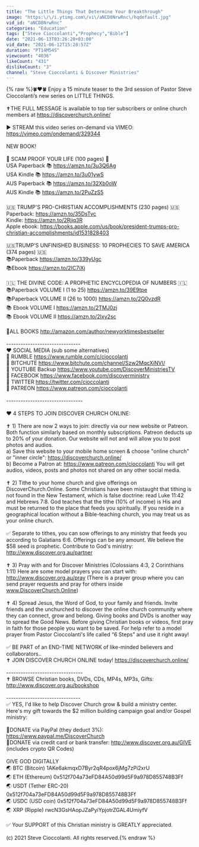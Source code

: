 ```yaml
---
title: "The Little Things That Determine Your Breakthrough"
image: "https:\/\/i.ytimg.com\/vi\/aNCD8NrwRnc\/hqdefault.jpg"
vid_id: "aNCD8NrwRnc"
categories: "Education"
tags: ["Steve Cioccolanti","Prophecy","Bible"]
date: "2021-06-13T03:26:20+03:00"
vid_date: "2021-06-12T15:28:57Z"
duration: "PT14M54S"
viewcount: "4036"
likeCount: "431"
dislikeCount: "3"
channel: "Steve Cioccolanti & Discover Ministries"
---
```

{% raw %}🍀❤️🍀 Enjoy a 15 minute teaser to the 3rd session of Pastor Steve Cioccolanti’s new series on LITTLE THINGS. <br /><br />✝️THE FULL MESSAGE is available to top tier subscribers or online church members at <a rel="nofollow" target="blank" href="https://discoverchurch.online/">https://discoverchurch.online/</a> <br /><br />▶️ STREAM this video series on-demand via VIMEO: <a rel="nofollow" target="blank" href="https://vimeo.com/ondemand/329344">https://vimeo.com/ondemand/329344</a><br /><br />NEW BOOK! <br /><br />🚀 SCAM PROOF YOUR LIFE (100 pages) 🚀<br />USA Paperback 📚 <a rel="nofollow" target="blank" href="https://amzn.to/3u3Q6Ag">https://amzn.to/3u3Q6Ag</a><br />USA Kindle 📚 <a rel="nofollow" target="blank" href="https://amzn.to/3u01ywS">https://amzn.to/3u01ywS</a><br />AUS Paperback 📚 <a rel="nofollow" target="blank" href="https://amzn.to/32Xb0oW">https://amzn.to/32Xb0oW</a><br />AUS Kindle 📚 <a rel="nofollow" target="blank" href="https://amzn.to/2PuZzS5">https://amzn.to/2PuZzS5</a><br /><br />🇺🇸 TRUMP'S PRO-CHRISTIAN ACCOMPLISHMENTS (230 pages) 🇺🇸 <br />Paperback: <a rel="nofollow" target="blank" href="https://amzn.to/35DsTvc">https://amzn.to/35DsTvc</a><br />Kindle: <a rel="nofollow" target="blank" href="https://amzn.to/2Rjjq3R">https://amzn.to/2Rjjq3R</a><br />Apple ebook: <a rel="nofollow" target="blank" href="https://books.apple.com/us/book/president-trumps-pro-christian-accomplishments/id1531828403">https://books.apple.com/us/book/president-trumps-pro-christian-accomplishments/id1531828403</a> <br /><br />🇺🇸TRUMP’S UNFINISHED BUSINESS: 10 PROPHECIES TO SAVE AMERICA (374 pages) 🇺🇸<br />📚Paperback <a rel="nofollow" target="blank" href="https://amzn.to/339yUgc">https://amzn.to/339yUgc</a><br />📚Ebook <a rel="nofollow" target="blank" href="https://amzn.to/2IC7iXj">https://amzn.to/2IC7iXj</a><br /><br />🇮🇱 THE DIVINE CODE: A PROPHETIC ENCYCLOPEDIA OF NUMBERS 🇮🇱<br />📚Paperback VOLUME I (1 to 25) <a rel="nofollow" target="blank" href="https://amzn.to/39E9tpe">https://amzn.to/39E9tpe</a> <br />📚Paperback VOLUME II (26 to 1000) <a rel="nofollow" target="blank" href="https://amzn.to/2Q0vzdR">https://amzn.to/2Q0vzdR</a><br />📚 Ebook VOLUME I   <a rel="nofollow" target="blank" href="https://amzn.to/2TMJ0zj">https://amzn.to/2TMJ0zj</a><br />📚 Ebook VOLUME II  <a rel="nofollow" target="blank" href="https://amzn.to/2Ixy2sc">https://amzn.to/2Ixy2sc</a><br /><br />🔵ALL BOOKS <a rel="nofollow" target="blank" href="http://amazon.com/author/newyorktimesbestseller">http://amazon.com/author/newyorktimesbestseller</a><br /><br />-------------------------------<br />❤️ SOCIAL MEDIA (sub some alternatives)<br />🔔 RUMBLE <a rel="nofollow" target="blank" href="https://www.rumble.com/c/cioccolanti">https://www.rumble.com/c/cioccolanti</a> <br />🔔 BITCHUTE <a rel="nofollow" target="blank" href="https://www.bitchute.com/channel/Szw2MqcXiNVl/">https://www.bitchute.com/channel/Szw2MqcXiNVl/</a> <br />🔔 YOUTUBE Backup <a rel="nofollow" target="blank" href="https://www.youtube.com/DiscoverMinistriesTV">https://www.youtube.com/DiscoverMinistriesTV</a><br />🔔 FACEBOOK <a rel="nofollow" target="blank" href="https://www.facebook.com/discoverministry">https://www.facebook.com/discoverministry</a><br />🔔 TWITTER <a rel="nofollow" target="blank" href="https://twitter.com/cioccolanti">https://twitter.com/cioccolanti</a><br />🔔 PATREON <a rel="nofollow" target="blank" href="https://www.patreon.com/cioccolanti">https://www.patreon.com/cioccolanti</a>  <br /><br />-------------------------------- <br /><br />❤️ 4 STEPS TO JOIN DISCOVER CHURCH ONLINE: <br /><br />✝️ 1) There are now 2 ways to join: directly via our new website or Patreon. Both function similarly based on monthly subscriptions. Patreon deducts up to 20% of your donation. Our website will not and will allow you to post photos and audios. <br />a) Save this website to your mobile home screen &amp; choose &quot;online church&quot; or &quot;inner circle&quot;: <a rel="nofollow" target="blank" href="https://discoverchurch.online/">https://discoverchurch.online/</a> <br />b) Become a Patron at: <a rel="nofollow" target="blank" href="https://www.patreon.com/cioccolanti">https://www.patreon.com/cioccolanti</a> You will get audios, videos, posts and photos not shared on any other social media.<br /><br />✝️ 2) Tithe to your home church and give offerings on DiscoverChurch.Online. Some Christians have been mistaught that tithing is not found in the New Testament, which is false doctrine: read Luke 11:42 and Hebrews 7:8. God teaches that the tithe (10% of income) is His and must be returned to the place that feeds you spiritually. If you reside in a geographical location without a Bible-teaching church, you may treat us as your online church. <br /><br />✅ Separate to tithes, you can sow offerings to any ministry that feeds you according to Galatians 6:6. Offerings can be any amount. We believe the $58 seed is prophetic. Contribute to God's ministry: <a rel="nofollow" target="blank" href="http://www.discover.org.au/partner">http://www.discover.org.au/partner</a> <br /><br />✝️ 3) Pray with and for Discover Ministries (Colossians 4:3, 2 Corinthians 1:11) Here are some model prayers you can start with: <a rel="nofollow" target="blank" href="http://www.discover.org.au/pray">http://www.discover.org.au/pray</a> (There is a prayer group where you can send prayer requests and pray for others inside www.DiscoverChurch.Online) <br /><br />✝️ 4) Spread Jesus, the Word of God, to your family and friends. Invite friends and the unchurched to discover the online church community where they can connect, grow and belong. Giving books and DVDs is another way to spread the Good News. Before giving Christian books or videos, first pray in faith for those people you want to be saved. For help refer to a model prayer from Pastor Cioccolanti's life called “6 Steps” and use it right away!<br /><br />✅ BE PART of an END-TIME NETWORK of like-minded believers and collaborators.. <br />✝️ JOIN DISCOVER CHURCH ONLINE today! <a rel="nofollow" target="blank" href="https://discoverchurch.online/">https://discoverchurch.online/</a> <br /><br />--------------------------------  <br />✝️ BROWSE Christian books, DVDs, CDs, MP4s, MP3s, Gifts: <a rel="nofollow" target="blank" href="http://www.discover.org.au/bookshop">http://www.discover.org.au/bookshop</a> <br /><br />-------------------------------<br />✅ YES, I'd like to help Discover Church grow &amp; build a ministry center. Here's my gift towards the $2 million building campaign goal and/or Gospel ministry: <br /><br />🌷DONATE via PayPal (they deduct 3%): <a rel="nofollow" target="blank" href="https://www.paypal.me/DiscoverChurch">https://www.paypal.me/DiscoverChurch</a><br />🌷DONATE via credit card or bank transfer: <a rel="nofollow" target="blank" href="http://www.discover.org.au/GIVE">http://www.discover.org.au/GIVE</a> (includes crypto QR Codes) <br /><br />GIVE GOD DIGITALLY<br />🌏 BTC (Bitcoin) 1AKe6akmqxD7Byr2qR4pox6jMg7zPi2xrU<br />🌏 ETH (Ethereum) 0x512f704a73eFD84A50d99d5F9a978D855748B3Ff<br />🌏 USDT (Tether ERC-20) 0x512f704a73eFD84A50d99d5F9a978D855748B3Ff<br />🌏 USDC (USD coin) 0x512f704a73eFD84A50d99d5F9a978D855748B3Ff<br />🌏 XRP (Ripple) rwcN3GsHAopJZaPyiYpjotrZGAL4UmiyfV<br /><br />✅ Your SUPPORT of this Christian ministry is GREATLY appreciated.<br /><br />(c) 2021 Steve Cioccolanti. All rights reserved.{% endraw %}

